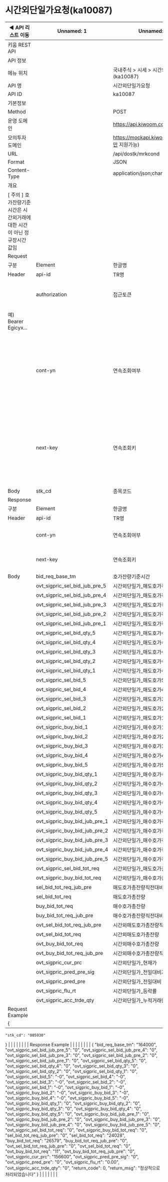# 시간외단일가요청(ka10087)

| ◀ API 리스트 이동 | Unnamed: 1 | Unnamed: 2 | Unnamed: 3 | Unnamed: 4 | Unnamed: 5 | Unnamed: 6 |
| --- | --- | --- | --- | --- | --- | --- |
| 키움 REST API |  |  |  |  |  |  |
| API 정보 |  |  |  |  |  |  |
| 메뉴 위치 |  | 국내주식 > 시세 > 시간외단일가요청(ka10087) |  |  |  |  |
| API 명 |  | 시간외단일가요청 |  |  |  |  |
| API ID |  | ka10087 |  |  |  |  |
| 기본정보 |  |  |  |  |  |  |
| Method |  | POST |  |  |  |  |
| 운영 도메인 |  | https://api.kiwoom.com |  |  |  |  |
| 모의투자 도메인 |  | https://mockapi.kiwoom.com(KRX만 지원가능) |  |  |  |  |
| URL |  | /api/dostk/mrkcond |  |  |  |  |
| Format |  | JSON |  |  |  |  |
| Content-Type |  | application/json;charset=UTF-8 |  |  |  |  |
| 개요 |  |  |  |  |  |  |
| [ 주의 ]  호가잔량기준시간은 시간외거래에대한 시간이 아닌 정규장시간 값임 |  |  |  |  |  |  |
| Request |  |  |  |  |  |  |
| 구분 | Element | 한글명 | Type | Required | Length | Description |
| Header | api-id | TR명 | String | Y | 10 |  |
|  | authorization | 접근토큰 | String | Y | 1000 | 토큰 지정시 토큰타입("Bearer") 붙혀서 호출 
 예) Bearer Egicyx... |
|  | cont-yn | 연속조회여부 | String | N | 1 | 응답 Header의 연속조회여부값이 Y일 경우 다음데이터 요청시 응답 Header의 cont-yn값 세팅 |
|  | next-key | 연속조회키 | String | N | 50 | 응답 Header의 연속조회여부값이 Y일 경우 다음데이터 요청시 응답 Header의 next-key값 세팅 |
| Body | stk_cd | 종목코드 | String | Y | 6 |  |
| Response |  |  |  |  |  |  |
| 구분 | Element | 한글명 | Type | Required | Length | Description |
| Header | api-id | TR명 | String | Y | 10 |  |
|  | cont-yn | 연속조회여부 | String | N | 1 | 다음 데이터가 있을시 Y값 전달 |
|  | next-key | 연속조회키 | String | N | 50 | 다음 데이터가 있을시 다음 키값 전달 |
| Body | bid_req_base_tm | 호가잔량기준시간 | String | N |  |  |
|  | ovt_sigpric_sel_bid_jub_pre_5 | 시간외단일가_매도호가직전대비5 | String | N |  |  |
|  | ovt_sigpric_sel_bid_jub_pre_4 | 시간외단일가_매도호가직전대비4 | String | N |  |  |
|  | ovt_sigpric_sel_bid_jub_pre_3 | 시간외단일가_매도호가직전대비3 | String | N |  |  |
|  | ovt_sigpric_sel_bid_jub_pre_2 | 시간외단일가_매도호가직전대비2 | String | N |  |  |
|  | ovt_sigpric_sel_bid_jub_pre_1 | 시간외단일가_매도호가직전대비1 | String | N |  |  |
|  | ovt_sigpric_sel_bid_qty_5 | 시간외단일가_매도호가수량5 | String | N |  |  |
|  | ovt_sigpric_sel_bid_qty_4 | 시간외단일가_매도호가수량4 | String | N |  |  |
|  | ovt_sigpric_sel_bid_qty_3 | 시간외단일가_매도호가수량3 | String | N |  |  |
|  | ovt_sigpric_sel_bid_qty_2 | 시간외단일가_매도호가수량2 | String | N |  |  |
|  | ovt_sigpric_sel_bid_qty_1 | 시간외단일가_매도호가수량1 | String | N |  |  |
|  | ovt_sigpric_sel_bid_5 | 시간외단일가_매도호가5 | String | N |  |  |
|  | ovt_sigpric_sel_bid_4 | 시간외단일가_매도호가4 | String | N |  |  |
|  | ovt_sigpric_sel_bid_3 | 시간외단일가_매도호가3 | String | N |  |  |
|  | ovt_sigpric_sel_bid_2 | 시간외단일가_매도호가2 | String | N |  |  |
|  | ovt_sigpric_sel_bid_1 | 시간외단일가_매도호가1 | String | N |  |  |
|  | ovt_sigpric_buy_bid_1 | 시간외단일가_매수호가1 | String | N |  |  |
|  | ovt_sigpric_buy_bid_2 | 시간외단일가_매수호가2 | String | N |  |  |
|  | ovt_sigpric_buy_bid_3 | 시간외단일가_매수호가3 | String | N |  |  |
|  | ovt_sigpric_buy_bid_4 | 시간외단일가_매수호가4 | String | N |  |  |
|  | ovt_sigpric_buy_bid_5 | 시간외단일가_매수호가5 | String | N |  |  |
|  | ovt_sigpric_buy_bid_qty_1 | 시간외단일가_매수호가수량1 | String | N |  |  |
|  | ovt_sigpric_buy_bid_qty_2 | 시간외단일가_매수호가수량2 | String | N |  |  |
|  | ovt_sigpric_buy_bid_qty_3 | 시간외단일가_매수호가수량3 | String | N |  |  |
|  | ovt_sigpric_buy_bid_qty_4 | 시간외단일가_매수호가수량4 | String | N |  |  |
|  | ovt_sigpric_buy_bid_qty_5 | 시간외단일가_매수호가수량5 | String | N |  |  |
|  | ovt_sigpric_buy_bid_jub_pre_1 | 시간외단일가_매수호가직전대비1 | String | N |  |  |
|  | ovt_sigpric_buy_bid_jub_pre_2 | 시간외단일가_매수호가직전대비2 | String | N |  |  |
|  | ovt_sigpric_buy_bid_jub_pre_3 | 시간외단일가_매수호가직전대비3 | String | N |  |  |
|  | ovt_sigpric_buy_bid_jub_pre_4 | 시간외단일가_매수호가직전대비4 | String | N |  |  |
|  | ovt_sigpric_buy_bid_jub_pre_5 | 시간외단일가_매수호가직전대비5 | String | N |  |  |
|  | ovt_sigpric_sel_bid_tot_req | 시간외단일가_매도호가총잔량 | String | N |  |  |
|  | ovt_sigpric_buy_bid_tot_req | 시간외단일가_매수호가총잔량 | String | N |  |  |
|  | sel_bid_tot_req_jub_pre | 매도호가총잔량직전대비 | String | N |  |  |
|  | sel_bid_tot_req | 매도호가총잔량 | String | N |  |  |
|  | buy_bid_tot_req | 매수호가총잔량 | String | N |  |  |
|  | buy_bid_tot_req_jub_pre | 매수호가총잔량직전대비 | String | N |  |  |
|  | ovt_sel_bid_tot_req_jub_pre | 시간외매도호가총잔량직전대비 | String | N |  |  |
|  | ovt_sel_bid_tot_req | 시간외매도호가총잔량 | String | N |  |  |
|  | ovt_buy_bid_tot_req | 시간외매수호가총잔량 | String | N |  |  |
|  | ovt_buy_bid_tot_req_jub_pre | 시간외매수호가총잔량직전대비 | String | N |  |  |
|  | ovt_sigpric_cur_prc | 시간외단일가_현재가 | String | N |  |  |
|  | ovt_sigpric_pred_pre_sig | 시간외단일가_전일대비기호 | String | N |  |  |
|  | ovt_sigpric_pred_pre | 시간외단일가_전일대비 | String | N |  |  |
|  | ovt_sigpric_flu_rt | 시간외단일가_등락률 | String | N |  |  |
|  | ovt_sigpric_acc_trde_qty | 시간외단일가_누적거래량 | String | N |  |  |
| Request Example |  |  |  |  |  |  |
| {
    "stk_cd": "005930"
} |  |  |  |  |  |  |
| Response Example |  |  |  |  |  |  |
| {
    "bid_req_base_tm": "164000",
    "ovt_sigpric_sel_bid_jub_pre_5": "0",
    "ovt_sigpric_sel_bid_jub_pre_4": "0",
    "ovt_sigpric_sel_bid_jub_pre_3": "0",
    "ovt_sigpric_sel_bid_jub_pre_2": "0",
    "ovt_sigpric_sel_bid_jub_pre_1": "0",
    "ovt_sigpric_sel_bid_qty_5": "0",
    "ovt_sigpric_sel_bid_qty_4": "0",
    "ovt_sigpric_sel_bid_qty_3": "0",
    "ovt_sigpric_sel_bid_qty_2": "0",
    "ovt_sigpric_sel_bid_qty_1": "0",
    "ovt_sigpric_sel_bid_5": "-0",
    "ovt_sigpric_sel_bid_4": "-0",
    "ovt_sigpric_sel_bid_3": "-0",
    "ovt_sigpric_sel_bid_2": "-0",
    "ovt_sigpric_sel_bid_1": "-0",
    "ovt_sigpric_buy_bid_1": "-0",
    "ovt_sigpric_buy_bid_2": "-0",
    "ovt_sigpric_buy_bid_3": "-0",
    "ovt_sigpric_buy_bid_4": "-0",
    "ovt_sigpric_buy_bid_5": "-0",
    "ovt_sigpric_buy_bid_qty_1": "0",
    "ovt_sigpric_buy_bid_qty_2": "0",
    "ovt_sigpric_buy_bid_qty_3": "0",
    "ovt_sigpric_buy_bid_qty_4": "0",
    "ovt_sigpric_buy_bid_qty_5": "0",
    "ovt_sigpric_buy_bid_jub_pre_1": "0",
    "ovt_sigpric_buy_bid_jub_pre_2": "0",
    "ovt_sigpric_buy_bid_jub_pre_3": "0",
    "ovt_sigpric_buy_bid_jub_pre_4": "0",
    "ovt_sigpric_buy_bid_jub_pre_5": "0",
    "ovt_sigpric_sel_bid_tot_req": "0",
    "ovt_sigpric_buy_bid_tot_req": "0",
    "sel_bid_tot_req_jub_pre": "0",
    "sel_bid_tot_req": "24028",
    "buy_bid_tot_req": "26579",
    "buy_bid_tot_req_jub_pre": "0",
    "ovt_sel_bid_tot_req_jub_pre": "0",
    "ovt_sel_bid_tot_req": "0",
    "ovt_buy_bid_tot_req": "11",
    "ovt_buy_bid_tot_req_jub_pre": "0",
    "ovt_sigpric_cur_prc": "156600",
    "ovt_sigpric_pred_pre_sig": "0",
    "ovt_sigpric_pred_pre": "0",
    "ovt_sigpric_flu_rt": "0.00",
    "ovt_sigpric_acc_trde_qty": "0",
    "return_code": 0,
    "return_msg": "정상적으로 처리되었습니다"
} |  |  |  |  |  |  |
